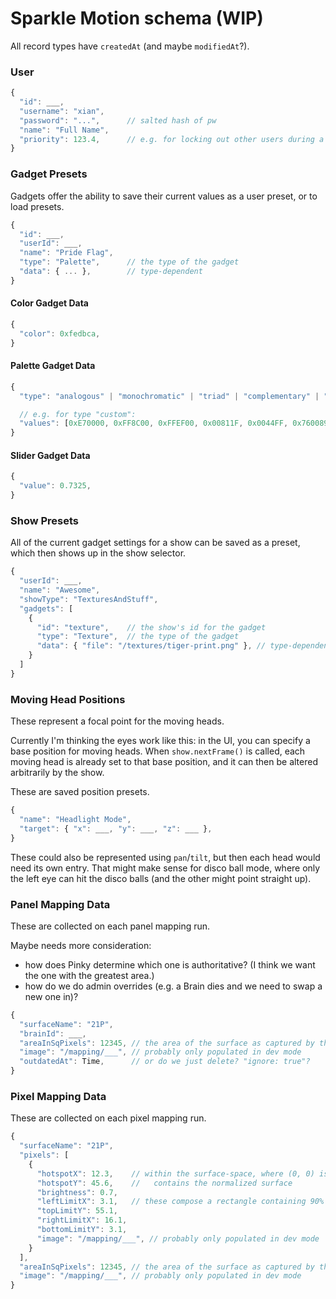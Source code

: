 # Sparkle Motion schema (WIP)

All record types have `createdAt` (and maybe `modifiedAt`?).

### User

```js
{
  "id": ___,
  "username": "xian",
  "password": "...",      // salted hash of pw
  "name": "Full Name",
  "priority": 123.4,      // e.g. for locking out other users during a performance
}
```

### Gadget Presets

Gadgets offer the ability to save their current values as a user preset, or to load presets.

```js
{
  "id": ___,
  "userId": ___,
  "name": "Pride Flag",
  "type": "Palette",      // the type of the gadget
  "data": { ... },        // type-dependent
}
```

#### Color Gadget Data
```js
{
  "color": 0xfedbca,
}
```

#### Palette Gadget Data
```js
{
  "type": "analogous" | "monochromatic" | "triad" | "complementary" | "compound" | "shades" | "custom",

  // e.g. for type "custom":
  "values": [0xE70000, 0xFF8C00, 0xFFEF00, 0x00811F, 0x0044FF, 0x760089],
}

```

#### Slider Gadget Data
```js
{
  "value": 0.7325,
}
```

### Show Presets

All of the current gadget settings for a show can be saved as a preset, which then shows up in the show selector.

```js
{
  "userId": ___,
  "name": "Awesome",
  "showType": "TexturesAndStuff",
  "gadgets": [
    {
      "id": "texture",    // the show's id for the gadget
      "type": "Texture",  // the type of the gadget
      "data": { "file": "/textures/tiger-print.png" }, // type-dependent
    }
  ]
}
```

### Moving Head Positions

These represent a focal point for the moving heads.

Currently I'm thinking the eyes work like this: in the UI, you can specify a base position for moving heads. When
`show.nextFrame()` is called, each moving head is already set to that base position, and it can then be altered
arbitrarily by the show.

These are saved position presets. 

```js
{
  "name": "Headlight Mode",
  "target": { "x": ___, "y": ___, "z": ___ },
}

```

These could also be represented using `pan`/`tilt`, but then each head would need its own entry. That might make sense
for disco ball mode, where only the left eye can hit the disco balls (and the other might point straight up).

### Panel Mapping Data

These are collected on each panel mapping run.

Maybe needs more consideration:
* how does Pinky determine which one is authoritative? (I think we want the one with the greatest area.)
* how do we do admin overrides (e.g. a Brain dies and we need to swap a new one in)?

```js
{
  "surfaceName": "21P",
  "brainId": ___,
  "areaInSqPixels": 12345, // the area of the surface as captured by the camera for this sample
  "image": "/mapping/___", // probably only populated in dev mode
  "outdatedAt": Time,      // or do we just delete? "ignore: true"?
}
```

### Pixel Mapping Data

These are collected on each pixel mapping run.

```js
{
  "surfaceName": "21P",
  "pixels": [
    {
      "hotspotX": 12.3,    // within the surface-space, where (0, 0) is the (bottom, left) of a rectangle which exactly
      "hotspotY": 45.6,    //   contains the normalized surface
      "brightness": 0.7,
      "leftLimitX": 3.1,   // these compose a rectangle containing 90% of the light emitted from the pixel
      "topLimitY": 55.1,
      "rightLimitX": 16.1,
      "bottomLimitY": 3.1,
      "image": "/mapping/___", // probably only populated in dev mode
    }
  ],
  "areaInSqPixels": 12345, // the area of the surface as captured by the camera for this sample
  "image": "/mapping/___", // probably only populated in dev mode
}
```

